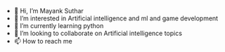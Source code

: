 - 👋 Hi, I’m Mayank Suthar
- 👀 I’m interested in Artificial intelligence and ml and game development
- 🌱 I’m currently learning python
- 💞️ I’m looking to collaborate on Artificial intelligence topics
- 📫 How to reach me 

<!---
MayankSuthar1/MayankSuthar1 is a ✨ special ✨ repository because its `README.md` (this file) appears on your GitHub profile.
You can click the Preview link to take a look at your changes.
--->

